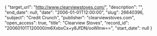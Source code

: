 {
  "target_url": "http://www.clearviewstoves.com/", 
  "description": "", 
  "end_date": null, 
  "date": "2006-01-01T12:00:00", 
  "slug": 26640396, 
  "subject": "Credit Crunch", 
  "publisher": "clearviewstoves.com", 
  "open_access": true, 
  "title": "Clearview Stoves", 
  "record_id": "20060101T120000/m6XxbxCx+y8JfDN/ooWlnw==", 
  "start_date": null
}

